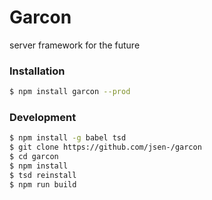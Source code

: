 # Garcon
server framework for the future

### Installation
```sh
$ npm install garcon --prod
```

### Development
```sh
$ npm install -g babel tsd
$ git clone https://github.com/jsen-/garcon
$ cd garcon
$ npm install
$ tsd reinstall
$ npm run build
```
